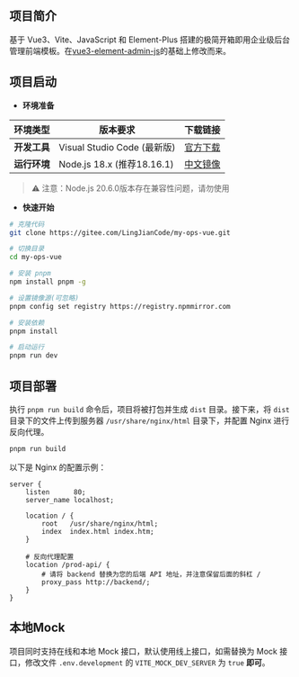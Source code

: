 ## 项目简介

基于 Vue3、Vite、JavaScript 和 Element-Plus 搭建的极简开箱即用企业级后台管理前端模板。在[vue3-element-admin-js](https://gitee.com/youlaiorg/vue3-element-admin-js)的基础上修改而来。

## 项目启动

- **环境准备**

| 环境类型       | 版本要求                     | 下载链接                     |
|----------------|-----------------------------|-----------------------------|
| **开发工具**   | Visual Studio Code (最新版) | [官方下载](https://code.visualstudio.com/Download) |
| **运行环境**   | Node.js 18.x (推荐18.16.1)  | [中文镜像](https://npmmirror.com/mirrors/node/v18.16.1/) |
> ⚠️ 注意：Node.js 20.6.0版本存在兼容性问题，请勿使用


- **快速开始**

```bash
# 克隆代码
git clone https://gitee.com/LingJianCode/my-ops-vue.git

# 切换目录
cd my-ops-vue

# 安装 pnpm
npm install pnpm -g

# 设置镜像源(可忽略)
pnpm config set registry https://registry.npmmirror.com

# 安装依赖
pnpm install

# 启动运行
pnpm run dev
```


## 项目部署

执行 `pnpm run build` 命令后，项目将被打包并生成 `dist` 目录。接下来，将 `dist` 目录下的文件上传到服务器 `/usr/share/nginx/html` 目录下，并配置 Nginx 进行反向代理。

```bash
pnpm run build
```

以下是 Nginx 的配置示例：

```nginx
server {
    listen      80;
    server_name localhost;

    location / {
        root   /usr/share/nginx/html;
        index  index.html index.htm;
    }

    # 反向代理配置
    location /prod-api/ {
        # 请将 backend 替换为您的后端 API 地址，并注意保留后面的斜杠 /
        proxy_pass http://backend/;
    }
}
```

## 本地Mock

项目同时支持在线和本地 Mock 接口，默认使用线上接口，如需替换为 Mock 接口，修改文件 `.env.development` 的 `VITE_MOCK_DEV_SERVER` 为  `true` **即可**。
